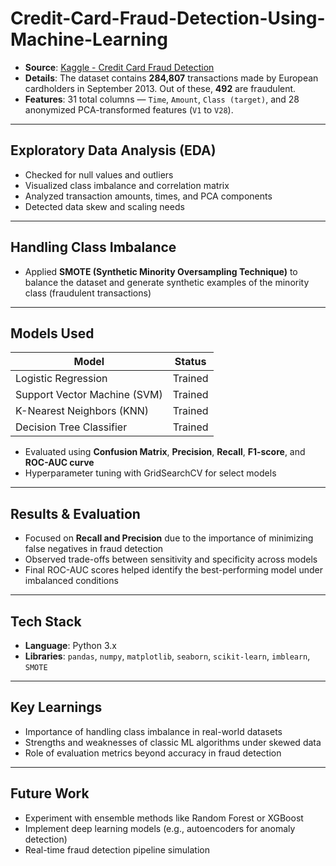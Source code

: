 # Credit-Card-Fraud-Detection-Using-Machine-Learning

- **Source**: [Kaggle - Credit Card Fraud Detection](https://www.kaggle.com/datasets/mlg-ulb/creditcardfraud)
- **Details**: The dataset contains **284,807** transactions made by European cardholders in September 2013. Out of these, **492** are fraudulent.
- **Features**: 31 total columns — `Time`, `Amount`, `Class (target)`, and 28 anonymized PCA-transformed features (`V1` to `V28`).

---

##  Exploratory Data Analysis (EDA)

- Checked for null values and outliers
- Visualized class imbalance and correlation matrix
- Analyzed transaction amounts, times, and PCA components
- Detected data skew and scaling needs

---

##  Handling Class Imbalance

- Applied **SMOTE (Synthetic Minority Oversampling Technique)** to balance the dataset and generate synthetic examples of the minority class (fraudulent transactions)

---

##  Models Used

| Model                | Status     |
|---------------------|------------|
| Logistic Regression |  Trained |
| Support Vector Machine (SVM) |  Trained |
| K-Nearest Neighbors (KNN) |  Trained |
| Decision Tree Classifier |  Trained |

- Evaluated using **Confusion Matrix**, **Precision**, **Recall**, **F1-score**, and **ROC-AUC curve**
- Hyperparameter tuning with GridSearchCV for select models

---

##  Results & Evaluation

- Focused on **Recall and Precision** due to the importance of minimizing false negatives in fraud detection
- Observed trade-offs between sensitivity and specificity across models
- Final ROC-AUC scores helped identify the best-performing model under imbalanced conditions

---

##  Tech Stack

- **Language**: Python 3.x  
- **Libraries**: `pandas`, `numpy`, `matplotlib`, `seaborn`, `scikit-learn`, `imblearn`, `SMOTE`

---

##  Key Learnings

- Importance of handling class imbalance in real-world datasets
- Strengths and weaknesses of classic ML algorithms under skewed data
- Role of evaluation metrics beyond accuracy in fraud detection

---

##  Future Work

- Experiment with ensemble methods like Random Forest or XGBoost
- Implement deep learning models (e.g., autoencoders for anomaly detection)
- Real-time fraud detection pipeline simulation



